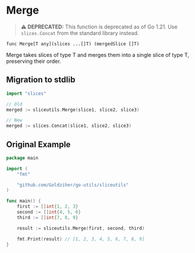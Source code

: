 # Merge

> **⚠️ DEPRECATED:** This function is deprecated as of Go 1.21. Use `slices.Concat` from the standard library instead.

`func Merge[T any](slices ...[]T) (mergedSlice []T)`

Merge takes slices of type T and merges them into a single slice of type T, preserving their order.

## Migration to stdlib

```go
import "slices"

// Old
merged := sliceutils.Merge(slice1, slice2, slice3)

// New
merged := slices.Concat(slice1, slice2, slice3)
```

## Original Example

```go
package main

import (
	"fmt"

	"github.com/Goldziher/go-utils/sliceutils"
)

func main() {
	first := []int{1, 2, 3}
	second := []int{4, 5, 6}
	third := []int{7, 8, 9}

	result := sliceutils.Merge(first, second, third)

	fmt.Print(result) // [1, 2, 3, 4, 5, 6, 7, 8, 9]
}
```
